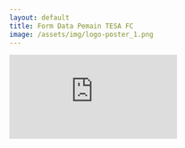 ```yaml
---
layout: default
title: Form Data Pemain TESA FC
image: /assets/img/logo-poster_1.png
---
```


<iframe class="d-block mx-auto w-100 h-100" src="https://docs.google.com/forms/d/e/1FAIpQLSe3zK47vvxKFLCYB2V1EoUUWvb7L4BFKnqsAJJtaR6XmC99xQ/viewform?embedded=true" width="auto" height="auto" frameborder="0" marginheight="0" marginwidth="0">Loading…</iframe>

